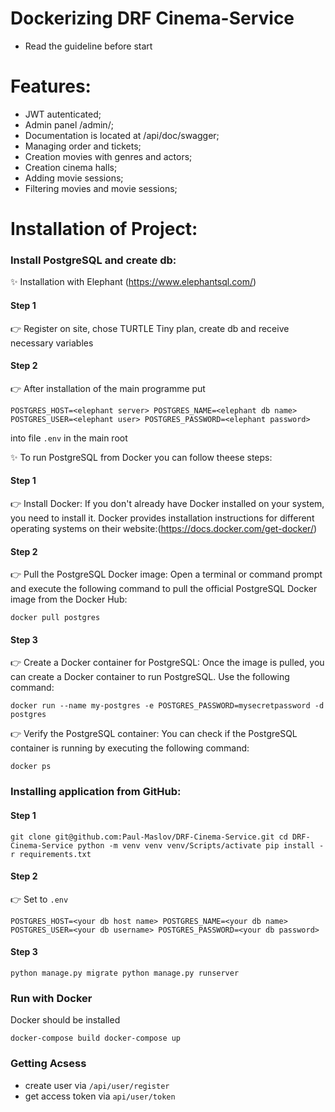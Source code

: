 # Dockerizing DRF Cinema-Service

- Read the guideline before start

# Features:

- JWT autenticated;
- Admin panel /admin/;
- Documentation is located at /api/doc/swagger;
- Managing order and tickets;
- Creation movies with genres and actors;
- Creation cinema halls;
- Adding movie sessions;
- Filtering movies and movie sessions;

# Installation of Project:

### Install PostgreSQL and create db:

✨ Installation with Elephant (https://www.elephantsql.com/)

#### Step 1
👉 Register on site, chose TURTLE Tiny plan, create db 
   and receive necessary variables

#### Step 2
👉 After installation of the main programme put

``
POSTGRES_HOST=<elephant server>
POSTGRES_NAME=<elephant db name>
POSTGRES_USER=<elephant user>
POSTGRES_PASSWORD=<elephant password>
``

into file  ``.env``  in the main root

✨ To run PostgreSQL from Docker you can follow theese steps:

#### Step 1
👉  Install Docker: If you don't already have Docker installed on your system,
    you need to install it. Docker provides installation instructions for 
    different operating systems on their website:(https://docs.docker.com/get-docker/)

#### Step 2
👉 Pull the PostgreSQL Docker image: Open a terminal or command prompt and execute
   the following command to pull the official PostgreSQL Docker image from the Docker Hub:

``
docker pull postgres
``

#### Step 3
👉  Create a Docker container for PostgreSQL: Once the image is pulled, 
    you can create a Docker container to run PostgreSQL. 
    Use the following command:

``
docker run --name my-postgres -e POSTGRES_PASSWORD=mysecretpassword -d postgres
``

👉  Verify the PostgreSQL container: You can check if the PostgreSQL 
    container is running by executing the following command:

``docker ps``

### Installing application from GitHub:

#### Step 1

``
git clone git@github.com:Paul-Maslov/DRF-Cinema-Service.git
cd DRF-Cinema-Service
python -m venv venv
venv/Scripts/activate
pip install -r requirements.txt
``
#### Step 2
👉  Set to ``.env``

``
POSTGRES_HOST=<your db host name>
POSTGRES_NAME=<your db name>
POSTGRES_USER=<your db username>
POSTGRES_PASSWORD=<your db password>
``

#### Step 3

``
python manage.py migrate
python manage.py runserver
``

### Run with Docker

Docker should be installed

``
docker-compose build
docker-compose up
``

### Getting Acsess

- create user via ``/api/user/register``
- get access token via ``api/user/token``

